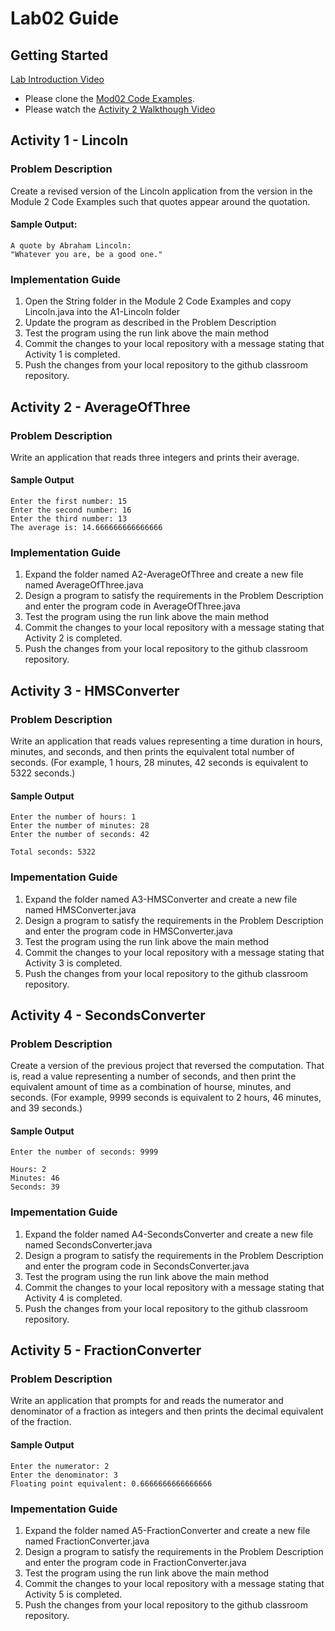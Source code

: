 # Lab02 Guide
## Getting Started
[Lab Introduction Video](https://youtu.be/9I07czT47as)  
- Please clone the [Mod02 Code Examples](https://github.com/lhindman/cs121-mod02-examples.git).
- Please watch the [Activity 2 Walkthough Video](https://www.youtube.com/playlist?list=PLbxWwkW_BhyBdcCTsjuSvw9JgUc7RXre2)  



## Activity 1 - Lincoln
### Problem Description
Create a revised version of the Lincoln application from the version in the Module 2 Code Examples such that quotes appear around the quotation.

#### Sample Output:  

```
A quote by Abraham Lincoln:
"Whatever you are, be a good one."
```

### Implementation Guide
1. Open the String folder in the Module 2 Code Examples and copy Lincoln.java into the A1-Lincoln folder
2. Update the program as described in the Problem Description
3. Test the program using the run link above the main method
4. Commit the changes to your local repository with a message stating that Activity 1 is completed.
5. Push the changes from your local repository to the github classroom repository.

## Activity 2 - AverageOfThree
### Problem Description
Write an application that reads three integers and prints their average.

#### Sample Output
```
Enter the first number: 15 
Enter the second number: 16
Enter the third number: 13
The average is: 14.666666666666666
```

### Implementation Guide
1. Expand the folder named A2-AverageOfThree and create a new file named AverageOfThree.java
2. Design a program to satisfy the requirements in the Problem Description and enter the program code in AverageOfThree.java
3. Test the program using the run link above the main method
4. Commit the changes to your local repository with a message stating that Activity 2 is completed.
5. Push the changes from your local repository to the github classroom repository.

## Activity 3 - HMSConverter
### Problem Description
Write an application that reads values representing a time duration in hours, minutes, and seconds, and then prints the equivalent total number of seconds.  (For example, 1 hours, 28 minutes, 42 seconds is equivalent to 5322 seconds.)

#### Sample Output
```
Enter the number of hours: 1
Enter the number of minutes: 28
Enter the number of seconds: 42

Total seconds: 5322
```

### Impementation Guide
1. Expand the folder named A3-HMSConverter and create a new file named HMSConverter.java
2. Design a program to satisfy the requirements in the Problem Description and enter the program code in HMSConverter.java
3. Test the program using the run link above the main method
4. Commit the changes to your local repository with a message stating that Activity 3 is completed.
5. Push the changes from your local repository to the github classroom repository.

## Activity 4 - SecondsConverter
### Problem Description
Create a version of the previous project that reversed the computation.  That is, read a value representing a number of seconds, and then print the equivalent amount of time as a combination of hourse, minutes, and seconds. (For example, 9999 seconds is equivalent to 2 hours, 46 minutes, and 39 seconds.)

#### Sample Output
```
Enter the number of seconds: 9999

Hours: 2
Minutes: 46
Seconds: 39
```
### Impementation Guide
1. Expand the folder named A4-SecondsConverter and create a new file named SecondsConverter.java
2. Design a program to satisfy the requirements in the Problem Description and enter the program code in SecondsConverter.java
3. Test the program using the run link above the main method
4. Commit the changes to your local repository with a message stating that Activity 4 is completed.
5. Push the changes from your local repository to the github classroom repository.

## Activity 5 - FractionConverter
### Problem Description
Write an application that prompts for and reads the numerator and denominator of a fraction as integers and then prints the decimal equivalent of the fraction.

#### Sample Output
```
Enter the numerator: 2
Enter the denominator: 3
Floating point equivalent: 0.6666666666666666
```

### Impementation Guide
1. Expand the folder named A5-FractionConverter and create a new file named FractionConverter.java
2. Design a program to satisfy the requirements in the Problem Description and enter the program code in FractionConverter.java
3. Test the program using the run link above the main method
4. Commit the changes to your local repository with a message stating that Activity 5 is completed.
5. Push the changes from your local repository to the github classroom repository.

